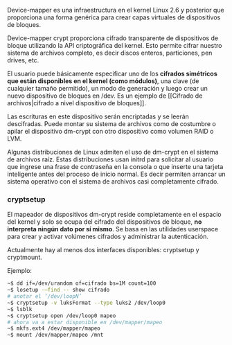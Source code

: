 Device-mapper es una infraestructura en el kernel Linux 2.6 y posterior que proporciona una forma genérica para crear capas virtuales de dispositivos de bloques.

Device-mapper crypt proporciona cifrado transparente de dispositivos de bloque utilizando la API criptográfica del kernel. Esto permite cifrar nuestro sistema de archivos completo, es decir discos enteros, particiones, pen drives, etc.

El usuario puede básicamente especificar uno de los **cifrados simétricos que están disponibles en el kernel (como módulos)**, una clave (de cualquier tamaño permitido), un modo de generación y luego crear un nuevo dispositivo de bloques en /dev. Es un ejemplo de [[Cifrado de archivos|cifrado a nivel dispositivo de bloques]].

Las escrituras en este dispositivo serán encriptadas y se leerán descifradas. Puede montar su sistema de archivos como de costumbre o apilar el dispositivo dm-crypt con otro dispositivo como volumen RAID o LVM.

Algunas distribuciones de Linux admiten el uso de dm-crypt en el sistema de archivos raíz. Estas distribuciones usan initrd para solicitar al usuario que ingrese una frase de contraseña en la consola o que inserte una tarjeta inteligente antes del proceso de inicio normal. Es decir permiten arrancar un sistema operativo con el sistema de archivos casi completamente cifrado.

### cryptsetup
El mapeador de dispositivos dm-crypt reside completamente en el espacio del kernel y solo se ocupa del cifrado del dispositivos de bloque, **no interpreta ningún dato por sí mismo**. Se basa en las utilidades userspace para crear y activar volúmenes cifrados y administrar la autenticación.

Actualmente hay al menos dos interfaces disponibles: cryptsetup y cryptmount.

Ejemplo:
```sh
~$ dd if=/dev/urandom of=cifrado bs=1M count=100
~$ losetup -–find -- show cifrado
# anotar el ‘/dev/loopN’
~$ cryptsetup -v luksFormat --type luks2 /dev/loop0
~$ lsblk
~$ cryptsetup open /dev/loop0 mapeo
# ahora va a estar disponible en /dev/mapper/mapeo
~$ mkfs.ext4 /dev/mapper/mapeo
~$ mount /dev/mapper/mapeo /mnt
```